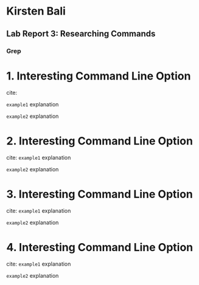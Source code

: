 # Kirsten Bali

## Lab Report 3: Researching Commands

### Grep

# 1. Interesting Command Line Option
cite:

  `example1`
  explanation
  
  `example2`
  explanation
  
  
# 2. Interesting Command Line Option
cite:
  `example1`
  explanation
  
  `example2`
  explanation

# 3. Interesting Command Line Option
cite:
  `example1`
  explanation
  
  `example2`
  explanation

# 4. Interesting Command Line Option
cite:
  `example1`
  explanation
  
  `example2`
  explanation
